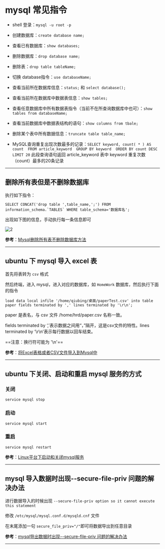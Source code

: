 # mysql 常见指令

- shell 登录：`mysql -u root -p`

- 创建数据库：`create database name;`

- 查看已有数据库：`show databases;`

- 删除数据库：`drop database name;`

- 删除表：`drop table tableName;`

- 切换 database指令：`use databaseName;`

- 查看当前所在数据库信息：`status;` 和 `select database();`

- 查看当前所在数据库中数据表信息：`show tables;`

- 查看任意数据库中所有数据表指令（当前不在所查询数据库中也可）：`show tables from databaseName;`

- 查看当前数据库中数据表结构的语句：`show columns from tbale;`

- 删除某个表中所有数据信息：`truncate table table_name;`

- MySQL查询重复出现次数最多的记录：`SELECT keyword, count( * ) AS count  FROM article_keyword  GROUP BY keyword  ORDER BY count DESC  LIMIT 20`
    此段查询语句返回 article_keyword 表中 keyword 重复次数（count）最多的20条记录

---

## 删除所有表但是不删除数据库

执行如下指令：

```mysql
SELECT CONCAT('drop table ',table_name,';') FROM information_schema.`TABLES` WHERE table_schema='数据库名';
```

出现如下图的信息，手动执行每一条信息即可

![2](http://ww1.sinaimg.cn/large/006alGmrly1g2t27tb3iej30x809tteq.jpg)

**参考**：[Mysql删除所有表不删除数据库方法](https://blog.csdn.net/zenson_g/article/details/49205919)

---

## ubuntu 下 mysql 导入 excel 表

首先将表转为 `csv` 格式

然后终端，进入 mysql，进入对应的数据库，如 `HomeWork` 数据库，然后执行下面的指令

`load data local infile '/home/qiubing/桌面/paperTest.csv' into table paper fields terminated by ',' lines terminated by '\r\n';`

paper 是表名，与 csv 文件 /home/hrd/paper.csv 名称一致。

fields terminated by ‘,’表示数据之间用“，”隔开，这是csv文件的特性。lines terminated by ‘\r\n’表示每行数据以回车结束。

==注意：换行符可能为 '\n'==

**参考**：[将Excel表格或者CSV文件导入到Mysql中](http://www.linuxdiyf.com/linux/29149.html)

---

## ubuntu 下关闭、启动和重启 mysql 服务的方式

### 关闭

`service mysql stop`

### 启动

`service mysql start`

### 重启

`service mysql restart`

**参考**：[Linux平台下启动和关闭mysql服务](https://blog.csdn.net/king_1421484363/article/details/73277771)

---

## mysql 导入数据时出现--secure-file-priv 问题的解决办法

进行数据导入的时候出现 `--secure-file-priv option so it cannot execute this statement`

修改 `/etc/mysql/mysql.conf.d/mysqld.cnf` 文件

在末尾添加一句 `secure_file_priv="/"`即可将数据导出到任意目录

**参考**：[mysql导出数据时出现--secure-file-priv 问题的解决办法](https://blog.csdn.net/qq473179304/article/details/55107166)

---
